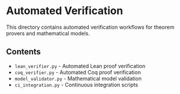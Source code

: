 # Automated Verification

This directory contains automated verification workflows for theorem provers and mathematical models.

## Contents

- `lean_verifier.py` - Automated Lean proof verification
- `coq_verifier.py` - Automated Coq proof verification  
- `model_validator.py` - Mathematical model validation
- `ci_integration.py` - Continuous integration scripts